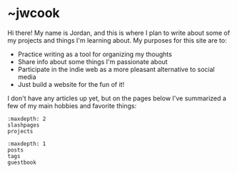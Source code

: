 # ~jwcook

Hi there! My name is Jordan, and this is where I plan to write about some of my projects and things I'm learning about. My purposes for this site are to:
* Practice writing as a tool for organizing my thoughts
* Share info about some things I'm passionate about
* Participate in the indie web as a more pleasant alternative to social media
* Just build a website for the fun of it!

I don't have any articles up yet, but on the pages below I've summarized a few of my main hobbies
and favorite things:


```{toctree}
:maxdepth: 2
slashpages
projects
```
```{toctree}
:maxdepth: 1
posts
tags
guestbook
```
